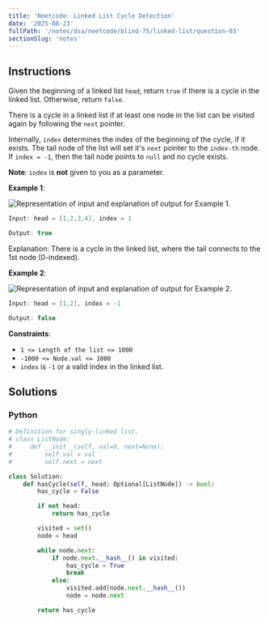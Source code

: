 ```yaml
---
title: 'Neetcode: Linked List Cycle Detection'
date: '2025-08-23'
fullPath: '/notes/dsa/neetcode/blind-75/linked-list/question-03'
sectionSlug: 'notes'
---
```


## Instructions

Given the beginning of a linked list `head`, return `true` if there is a cycle in the linked list. Otherwise, return `false`.

There is a cycle in a linked list if at least one node in the list can be visited again by following the `next` pointer.

Internally, `index` determines the index of the beginning of the cycle, if it exists. The tail node of the list will set it's `next` pointer to the `index-th` node. If `index = -1`, then the tail node points to `null` and no cycle exists.

**Note**: `index` is **not** given to you as a parameter.

**Example 1**:

<img src="https://imagedelivery.net/CLfkmk9Wzy8_9HRyug4EVA/3ecdbcfc-70fc-429a-4654-cf4f6a7dbe00/public" alt="Representation of input and explanation of output for Example 1.">

```java
Input: head = [1,2,3,4], index = 1

Output: true
```

Explanation: There is a cycle in the linked list, where the tail connects to the 1st node (0-indexed).

**Example 2**:

<img src="https://imagedelivery.net/CLfkmk9Wzy8_9HRyug4EVA/89e6716c-9f65-46da-d7b2-f04a93269700/public" alt="Representation of input and explanation of output for Example 2.">

```java
Input: head = [1,2], index = -1

Output: false
```

**Constraints**:

- `1 <= Length of the list <= 1000`
- `-1000 <= Node.val <= 1000`
- `index` is `-1` or a valid index in the linked list.

## Solutions

### Python

```python
# Definition for singly-linked list.
# class ListNode:
#     def __init__(self, val=0, next=None):
#         self.val = val
#         self.next = next

class Solution:
    def hasCycle(self, head: Optional[ListNode]) -> bool:
        has_cycle = False

        if not head:
            return has_cycle

        visited = set()
        node = head

        while node.next:
            if node.next.__hash__() in visited:
                has_cycle = True
                break
            else:
                visited.add(node.next.__hash__())
                node = node.next

        return has_cycle


```
